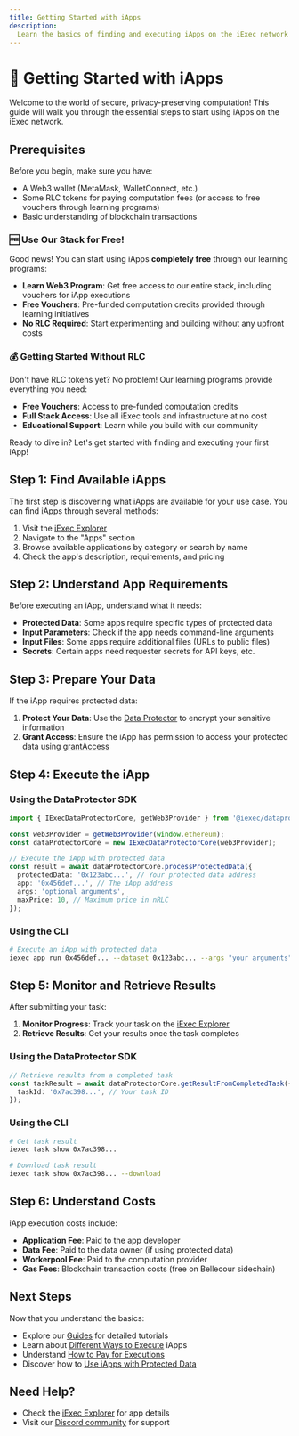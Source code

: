 ```yaml
---
title: Getting Started with iApps
description:
  Learn the basics of finding and executing iApps on the iExec network
---
```


# 🚀 Getting Started with iApps

Welcome to the world of secure, privacy-preserving computation! This guide will
walk you through the essential steps to start using iApps on the iExec network.

## Prerequisites

Before you begin, make sure you have:

- A Web3 wallet (MetaMask, WalletConnect, etc.)
- Some RLC tokens for paying computation fees (or access to free vouchers
  through learning programs)
- Basic understanding of blockchain transactions

### 🆓 Use Our Stack for Free!

Good news! You can start using iApps **completely free** through our learning
programs:

- **Learn Web3 Program**: Get free access to our entire stack, including
  vouchers for iApp executions
- **Free Vouchers**: Pre-funded computation credits provided through learning
  initiatives
- **No RLC Required**: Start experimenting and building without any upfront
  costs

### 💰 Getting Started Without RLC

Don't have RLC tokens yet? No problem! Our learning programs provide everything
you need:

- **Free Vouchers**: Access to pre-funded computation credits
- **Full Stack Access**: Use all iExec tools and infrastructure at no cost
- **Educational Support**: Learn while you build with our community

Ready to dive in? Let's get started with finding and executing your first iApp!

## Step 1: Find Available iApps

The first step is discovering what iApps are available for your use case. You
can find iApps through several methods:

1. Visit the [iExec Explorer](https://explorer.iex.ec)
2. Navigate to the "Apps" section
3. Browse available applications by category or search by name
4. Check the app's description, requirements, and pricing

## Step 2: Understand App Requirements

Before executing an iApp, understand what it needs:

- **Protected Data**: Some apps require specific types of protected data
- **Input Parameters**: Check if the app needs command-line arguments
- **Input Files**: Some apps require additional files (URLs to public files)
- **Secrets**: Certain apps need requester secrets for API keys, etc.

## Step 3: Prepare Your Data

If the iApp requires protected data:

1. **Protect Your Data**: Use the
   [Data Protector](/documentation/manage-data/dataProtector/dataProtectorCore/protectData) to
   encrypt your sensitive information
2. **Grant Access**: Ensure the iApp has permission to access your protected
   data using
   [grantAccess](/documentation/manage-data/dataProtector/dataProtectorCore/grantAccess)

## Step 4: Execute the iApp

### Using the DataProtector SDK

```typescript
import { IExecDataProtectorCore, getWeb3Provider } from '@iexec/dataprotector';

const web3Provider = getWeb3Provider(window.ethereum);
const dataProtectorCore = new IExecDataProtectorCore(web3Provider);

// Execute the iApp with protected data
const result = await dataProtectorCore.processProtectedData({
  protectedData: '0x123abc...', // Your protected data address
  app: '0x456def...', // The iApp address
  args: 'optional arguments',
  maxPrice: 10, // Maximum price in nRLC
});
```

### Using the CLI

```bash
# Execute an iApp with protected data
iexec app run 0x456def... --dataset 0x123abc... --args "your arguments"
```

## Step 5: Monitor and Retrieve Results

After submitting your task:

1. **Monitor Progress**: Track your task on the
   [iExec Explorer](https://explorer.iex.ec)
2. **Retrieve Results**: Get your results once the task completes

### Using the DataProtector SDK

```typescript
// Retrieve results from a completed task
const taskResult = await dataProtectorCore.getResultFromCompletedTask({
  taskId: '0x7ac398...', // Your task ID
});
```

### Using the CLI

```bash
# Get task result
iexec task show 0x7ac398...

# Download task result
iexec task show 0x7ac398... --download
```

## Step 6: Understand Costs

iApp execution costs include:

- **Application Fee**: Paid to the app developer
- **Data Fee**: Paid to the data owner (if using protected data)
- **Workerpool Fee**: Paid to the computation provider
- **Gas Fees**: Blockchain transaction costs (free on Bellecour sidechain)

## Next Steps

Now that you understand the basics:

- Explore our [Guides](/documentation/use-iapp/guides/) for detailed tutorials
- Learn about [Different Ways to Execute](/documentation/use-iapp/guides/different-ways-to-execute)
  iApps
- Understand [How to Pay for Executions](/documentation/use-iapp/guides/how-to-pay-executions)
- Discover how to
  [Use iApps with Protected Data](/documentation/use-iapp/guides/use-iapp-with-protected-data)

## Need Help?

- Check the [iExec Explorer](https://explorer.iex.ec) for app details
- Visit our [Discord community](https://discord.gg/iexec) for support
